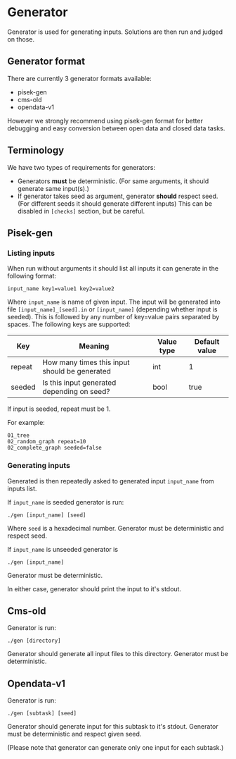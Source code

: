 # Generator
Generator is used for generating inputs. Solutions are then run and judged on those.

## Generator format
There are currently 3 generator formats available:
- pisek-gen
- cms-old
- opendata-v1

However we strongly recommend using pisek-gen format
for better debugging and easy conversion between open data and closed data tasks.

## Terminology
We have two types of requirements for generators:
- Generators **must** be deterministic. (For same arguments, it should generate same input(s).) 
- If generator takes seed as argument, generator **should** respect seed. (For different seeds
  it should generate different inputs) This can be disabled in `[checks]` section, but be careful.

## Pisek-gen
### Listing inputs
When run without arguments it should list all inputs it can generate in the following format: 
```
input_name key1=value1 key2=value2
```
Where `input_name` is name of given input. The input will be generated into file
`[input_name]_[seed].in` or `[input_name]` (depending whether input is seeded).
This is followed by any number of key=value pairs separated by spaces.
The following keys are supported:

| Key    | Meaning                                       | Value type | Default value |
| ------ | --------------------------------------------- | ---------- | ------------- |
| repeat | How many times this input should be generated | int        | 1             |
| seeded | Is this input generated depending on seed?    | bool       | true          | 

If input is seeded, repeat must be 1.

For example:
```
01_tree
02_random_graph repeat=10
02_complete_graph seeded=false
```

### Generating inputs
Generated is then repeatedly asked to generated input `input_name` from
inputs list.

If `input_name` is seeded generator is run:
```
./gen [input_name] [seed]
```
Where `seed` is a hexadecimal number. Generator must be deterministic and
respect seed.

If `input_name` is unseeded generator is  
```
./gen [input_name]
```
Generator must be deterministic.

In either case, generator should print the input to it's stdout. 

## Cms-old
Generator is run:
```
./gen [directory]
```

Generator should generate all input files to this directory. Generator must be deterministic.

## Opendata-v1
Generator is run:
```
./gen [subtask] [seed]
```

Generator should generate input for this subtask to it's stdout. Generator must be deterministic
and respect given seed.

(Please note that generator can generate only one input for each subtask.)
